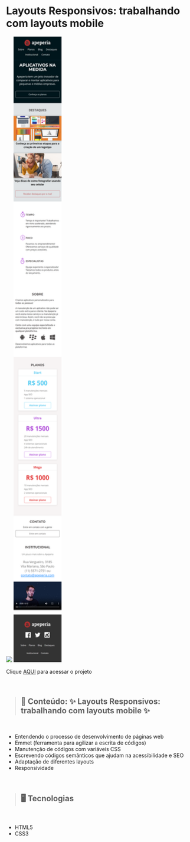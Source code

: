 # Layouts Responsivos: trabalhando com layouts mobile

<img src="./img/preview.png" width=550> <img src="./img/preview1.png" height=1695 width=130>

Clique [AQUI](https://alineviana.github.io/layouts-responsivos-alura/) para acessar o projeto

<br>

> ## 📝 Conteúdo: ✨ Layouts Responsivos: trabalhando com layouts mobile ✨
<br>

- Entendendo o processo de desenvolvimento de páginas web
- Emmet (ferramenta para agilizar a escrita de códigos)
- Manutenção de códigos com variáveis CSS
- Escrevendo códigos semânticos que ajudam na acessibilidade e SEO
- Adaptação de diferentes layouts
- Responsividade

<br>

> ## 🖥️ Tecnologias
<br>

- HTML5
- CSS3
